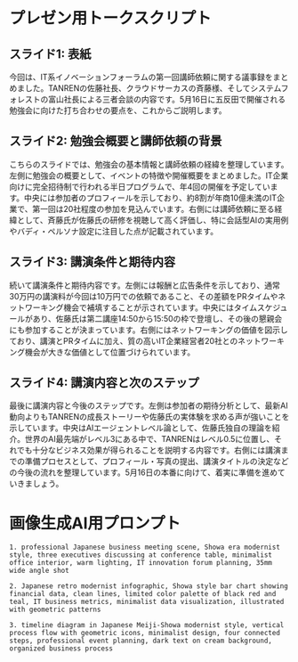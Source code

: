 # プレゼン用トークスクリプト

## スライド1: 表紙

今回は、IT系イノベーションフォーラムの第一回講師依頼に関する議事録をまとめました。TANRENの佐藤社長、クラウドサーカスの斉藤様、そしてシステムフォレストの富山社長による三者会談の内容です。5月16日に五反田で開催される勉強会に向けた打ち合わせの要点を、これからご説明します。

## スライド2: 勉強会概要と講師依頼の背景

こちらのスライドでは、勉強会の基本情報と講師依頼の経緯を整理しています。左側に勉強会の概要として、イベントの特徴や開催概要をまとめました。IT企業向けに完全招待制で行われる半日プログラムで、年4回の開催を予定しています。中央には参加者のプロフィールを示しており、約8割が年商10億未満のIT企業で、第一回は20社程度の参加を見込んでいます。右側には講師依頼に至る経緯として、斉藤氏が佐藤氏の研修を視聴して高く評価し、特に会話型AIの実用例やバディ・ペルソナ設定に注目した点が記載されています。

## スライド3: 講演条件と期待内容

続いて講演条件と期待内容です。左側には報酬と広告条件を示しており、通常30万円の講演料が今回は10万円での依頼であること、その差額をPRタイムやネットワーキング機会で補填することが示されています。中央にはタイムスケジュールがあり、佐藤氏は第二講座14:50から15:50の枠で登壇し、その後の懇親会にも参加することが決まっています。右側にはネットワーキングの価値を図示しており、講演とPRタイムに加え、質の高いIT企業経営者20社とのネットワーキング機会が大きな価値として位置づけられています。

## スライド4: 講演内容と次のステップ

最後に講演内容と今後のステップです。左側は参加者の期待分析として、最新AI動向よりもTANRENの成長ストーリーや佐藤氏の実体験を求める声が強いことを示しています。中央はAIエージェントレベル論として、佐藤氏独自の理論を紹介。世界のAI最先端がレベル3にある中で、TANRENはレベル0.5に位置し、それでも十分なビジネス効果が得られることを説明する内容です。右側には講演までの準備プロセスとして、プロフィール・写真の提出、講演タイトルの決定などの今後の流れを整理しています。5月16日の本番に向けて、着実に準備を進めていきましょう。

# 画像生成AI用プロンプト

```
1. professional Japanese business meeting scene, Showa era modernist style, three executives discussing at conference table, minimalist office interior, warm lighting, IT innovation forum planning, 35mm wide angle shot
```

```
2. Japanese retro modernist infographic, Showa style bar chart showing financial data, clean lines, limited color palette of black red and teal, IT business metrics, minimalist data visualization, illustrated with geometric patterns
```

```
3. timeline diagram in Japanese Meiji-Showa modernist style, vertical process flow with geometric icons, minimalist design, four connected steps, professional event planning, dark text on cream background, organized business process
``` 